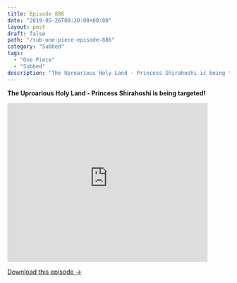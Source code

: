```yaml
---
title: Episode 886
date: "2019-05-26T00:30:00+00:00"
layout: post
draft: false
path: "/sub-one-piece-episode-886"
category: "Subbed"
tags:
  - "One Piece"
  - "Subbed"
description: "The Uproarious Holy Land - Princess Shirahoshi is being targeted!"
---
```


**The Uproarious Holy Land - Princess Shirahoshi is being targeted!**

<iframe width="640" height="360" src="https://www.rapidvideo.com/e/G6FRPHG3D1" frameborder="0" marginwidth=0 marginheight=0 scrolling=no allowfullscreen style="max-width:90%;"></iframe>

<a href="http://ouo.io/qs/eCodkFEQ?s=https://www.rapidvideo.com/d/G6FRPHG3D1" class="styled_a">Download this episode →</a>

